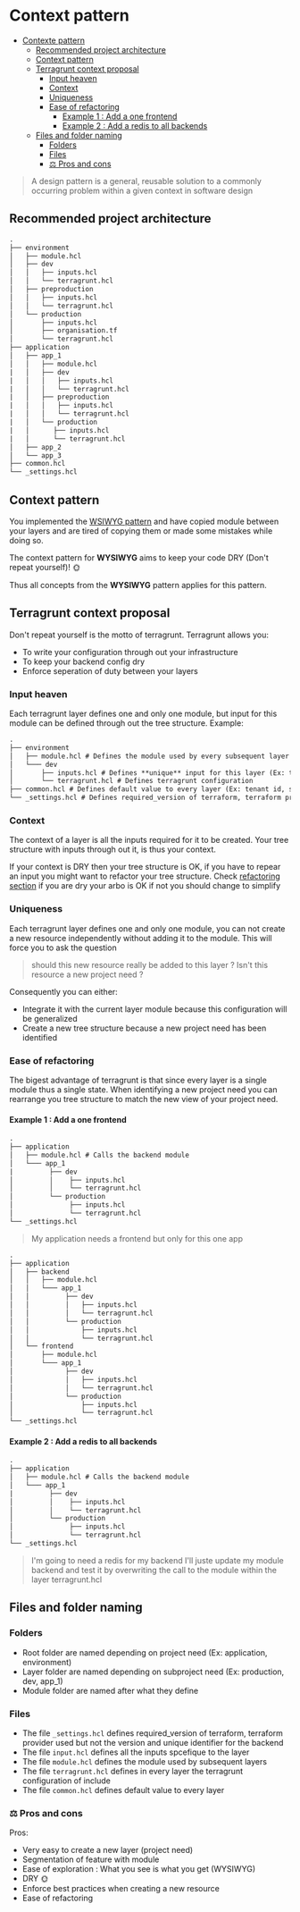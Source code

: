 # Context pattern <!-- omit in toc -->

- [Contexte pattern](#contexte-pattern)
  - [Recommended project architecture](#recommended-project-architecture)
  - [Context pattern](#context-pattern)
  - [Terragrunt context proposal](#terragrunt-context-proposal)
    - [Input heaven](#input-heaven)
    - [Context](#context)
    - [Uniqueness](#uniqueness)
    - [Ease of refactoring](#ease-of-refactoring)
      - [Example 1 : Add a one frontend](#example-1--add-a-one-frontend)
      - [Example 2 : Add a redis to all backends](#example-2--add-a-redis-to-all-backends)
  - [Files and folder naming](#files-and-folder-naming)
    - [Folders](#folders)
    - [Files](#files)
    - [⚖️ Pros and cons](#️-pros-and-cons)

> A design pattern is a general, reusable solution to a commonly occurring problem within a given context in software design

## Recommended project architecture

```txt
.
├── environment 
│   ├── module.hcl
│   ├── dev  
│   │   ├── inputs.hcl 
│   │   └── terragrunt.hcl 
│   ├── preproduction
│   │   ├── inputs.hcl 
│   │   └── terragrunt.hcl
│   └── production
│       ├── inputs.hcl 
│       ├── organisation.tf
│       └── terragrunt.hcl 
├── application 
│   ├── app_1  
│   │   ├── module.hcl
|   │   ├── dev  
|   │   │   ├── inputs.hcl 
|   │   │   └── terragrunt.hcl
|   │   ├── preproduction  
|   │   │   ├── inputs.hcl 
|   │   │   └── terragrunt.hcl
|   │   └── production  
|   │      ├── inputs.hcl 
|   │      └── terragrunt.hcl
│   ├── app_2
│   └── app_3
├── common.hcl
└── _settings.hcl
```

## Context pattern

You implemented the [WSIWYG pattern](wysiwg_patterns.md) and have copied module between your layers and are tired of copying them or made some mistakes while doing so.

The context pattern for **WYSIWYG** aims to keep your code DRY (Don't repeat yourself)! 🌞

Thus all concepts from the **WYSIWYG** pattern applies for this pattern.

## Terragrunt context proposal

Don't repeat yourself is the motto of terragrunt.
Terragrunt allows you:

- To write your configuration through out your infrastructure
- To keep your backend config dry
- Enforce seperation of duty between your layers

### Input heaven

Each terragrunt layer defines one and only one module, but input for this module can be defined through out the tree structure.
Example:

```txt
.
├── environment 
│   ├── module.hcl # Defines the module used by every subsequent layer
│   └─── dev  
│       ├── inputs.hcl # Defines **unique** input for this layer (Ex: the database should be a bit smaller in dev)
│       └── terragrunt.hcl # Defines terragrunt configuration
├── common.hcl # Defines default value to every layer (Ex: tenant id, size of the database)
└── _settings.hcl # Defines required_version of terraform, terraform provider used but not the version and unique identifier for the backend **for every layer**
```

### Context

The context of a layer is all the inputs required for it to be created.
Your tree structure with inputs through out it, is thus your context.

If your context is DRY then your tree structure is OK, if you have to repear an input you might want to refactor your tree structure. Check [refactoring section](#ease-of-refactoring)
if you are dry your arbo is OK if not you should change to simplify

### Uniqueness

Each terragrunt layer defines one and only one module, you can not create a new resource independently without adding it to the module.
This will force you to ask the question

> should this new resource really be added to this layer ?
> Isn't this resource a new project need ?

Consequently you can either:

- Integrate it with the current layer module because this configuration will be generalized
- Create a new tree structure because a new project need has been identified

### Ease of refactoring

The bigest advantage of terragrunt is that since every layer is a single module thus a single state. When identifying a new project need you can rearrange you tree structure to match the new view of your project need.

#### Example 1 : Add a one frontend

```txt
.
├── application 
│   ├── module.hcl # Calls the backend module
│   └─── app_1
|         ├── dev
│         │    ├── inputs.hcl 
│         │    └── terragrunt.hcl 
│         └── production
│              ├── inputs.hcl 
│              └── terragrunt.hcl
└── _settings.hcl
```

> My application needs a frontend but only for this one app

```txt
.
├── application 
│   ├── backend
│   │   ├── module.hcl
│   │   └─── app_1  
│   │         ├── dev
│   │         │   ├── inputs.hcl 
│   │         │   └── terragrunt.hcl 
│   │         └── production
│   │             ├── inputs.hcl 
│   │             └── terragrunt.hcl
│   └── frontend
│       ├── module.hcl
│       └─── app_1  
│             ├── dev
│             │   ├── inputs.hcl 
│             │   └── terragrunt.hcl 
│             └── production
│                 ├── inputs.hcl 
│                 └── terragrunt.hcl
└── _settings.hcl
```

#### Example 2 : Add a redis to all backends

```txt
.
├── application 
│   ├── module.hcl # Calls the backend module
│   └─── app_1
|         ├── dev
│         │    ├── inputs.hcl 
│         │    └── terragrunt.hcl 
│         └── production
│              ├── inputs.hcl 
│              └── terragrunt.hcl
└── _settings.hcl
```

> I'm going to need a redis for my backend
> I'll juste update my module backend and test it by overwriting the call to the module within the layer terragrunt.hcl

## Files and folder naming

### Folders

- Root folder are named depending on project need (Ex: application, environment)
- Layer folder are named depending on subproject need (Ex: production, dev, app_1)
- Module folder are named after what they define

### Files

- The file `_settings.hcl` defines required_version of terraform, terraform provider used but not the version and unique identifier for the backend
- The file `input.hcl` defines all the inputs spcefique to the layer
- The file `module.hcl` defines the module used by subsequent layers
- The file `terragrunt.hcl` defines in every layer the terragrunt configuration of include
- The file `common.hcl` defines default value to every layer

### ⚖️ Pros and cons

Pros:

- Very easy to create a new layer (project need)
- Segmentation of feature with module
- Ease of exploration : What you see is what you get (WYSIWYG)
- DRY 🌞
- Enforce best practices when creating a new resource
- Ease of refactoring

